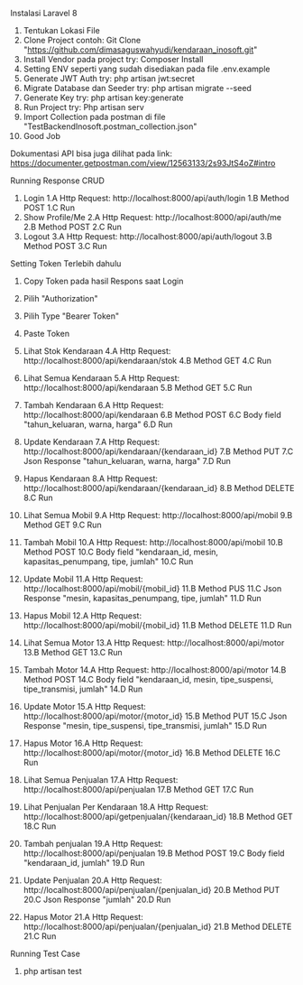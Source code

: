 Instalasi Laravel 8
1. Tentukan Lokasi File
2. Clone Project contoh: Git Clone "https://github.com/dimasaguswahyudi/kendaraan_inosoft.git"
3. Install Vendor pada project try: Composer Install
4. Setting ENV seperti yang sudah disediakan pada file .env.example
5. Generate JWT Auth try: php artisan jwt:secret
6. Migrate Database dan Seeder try: php artisan migrate --seed
7. Generate Key try: php artisan key:generate
8. Run Project try: Php artisan serv
9. Import Collection pada postman di file "TestBackendInosoft.postman_collection.json"
10. Good Job

Dokumentasi API bisa juga dilihat pada link:
https://documenter.getpostman.com/view/12563133/2s93JtS4oZ#intro

Running Response CRUD

1. Login
    1.A Http Request: http://localhost:8000/api/auth/login
    1.B Method POST
    1.C Run
2. Show Profile/Me
    2.A Http Request: http://localhost:8000/api/auth/me
    2.B Method POST
    2.C Run
3. Logout
    3.A Http Request: http://localhost:8000/api/auth/logout
    3.B Method POST
    3.C Run

Setting Token Terlebih dahulu
1. Copy Token pada hasil Respons saat Login
2. Pilih "Authorization"
3. Pilih Type "Bearer Token"
4. Paste Token

4. Lihat Stok Kendaraan
    4.A Http Request: http://localhost:8000/api/kendaraan/stok
    4.B Method GET
    4.C Run
5. Lihat Semua Kendaraan
    5.A Http Request: http://localhost:8000/api/kendaraan
    5.B Method GET
    5.C Run
6. Tambah Kendaraan
    6.A Http Request: http://localhost:8000/api/kendaraan
    6.B Method POST
    6.C Body field "tahun_keluaran, warna, harga"
    6.D Run
7. Update Kendaraan
    7.A Http Request: http://localhost:8000/api/kendaraan/{kendaraan_id}
    7.B Method PUT
    7.C Json Response "tahun_keluaran, warna, harga"
    7.D Run
8. Hapus Kendaraan
    8.A Http Request: http://localhost:8000/api/kendaraan/{kendaraan_id}
    8.B Method DELETE
    8.C Run
9. Lihat Semua Mobil
    9.A Http Request: http://localhost:8000/api/mobil
    9.B Method GET
    9.C Run
10. Tambah Mobil
    10.A Http Request: http://localhost:8000/api/mobil
    10.B Method POST
    10.C Body field "kendaraan_id, mesin, kapasitas_penumpang, tipe, jumlah"
    10.C Run
11. Update Mobil
    11.A Http Request: http://localhost:8000/api/mobil/{mobil_id}
    11.B Method PUS
    11.C Json Response "mesin, kapasitas_penumpang, tipe, jumlah"
    11.D Run
12. Hapus Mobil
    12.A Http Request: http://localhost:8000/api/mobil/{mobil_id}
    11.B Method DELETE
    11.D Run
13. Lihat Semua Motor
    13.A Http Request: http://localhost:8000/api/motor
    13.B Method GET
    13.C Run
14. Tambah Motor
    14.A Http Request: http://localhost:8000/api/motor
    14.B Method POST
    14.C Body field "kendaraan_id, mesin, tipe_suspensi, tipe_transmisi, jumlah"
    14.D Run
15. Update Motor
    15.A Http Request: http://localhost:8000/api/motor/{motor_id}
    15.B Method PUT
    15.C Json Response "mesin, tipe_suspensi, tipe_transmisi, jumlah"
    15.D Run
16. Hapus Motor
    16.A Http Request: http://localhost:8000/api/motor/{motor_id}
    16.B Method DELETE
    16.C Run
17. Lihat Semua Penjualan
    17.A Http Request: http://localhost:8000/api/penjualan
    17.B Method GET
    17.C Run
18. Lihat Penjualan Per Kendaraan
    18.A Http Request: http://localhost:8000/api/getpenjualan/{kendaraan_id}
    18.B Method GET
    18.C Run
19. Tambah penjualan
    19.A Http Request: http://localhost:8000/api/penjualan
    19.B Method POST
    19.C Body field "kendaraan_id, jumlah"
    19.D Run
20. Update Penjualan
    20.A Http Request: http://localhost:8000/api/penjualan/{penjualan_id}
    20.B Method PUT
    20.C Json Response "jumlah"
    20.D Run
21. Hapus Motor
    21.A Http Request: http://localhost:8000/api/penjualan/{penjualan_id}
    21.B Method DELETE
    21.C Run

Running Test Case
1. php artisan test
